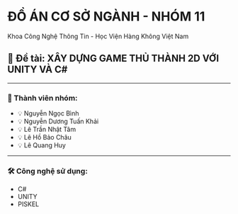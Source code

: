 # ĐỒ ÁN CƠ SỞ NGÀNH - NHÓM 11

Khoa Công Nghệ Thông Tin - Học Viện Hàng Không Việt Nam

## 📌 Đề tài: XÂY DỰNG GAME THỦ THÀNH 2D VỚI UNITY VÀ C#

---

### 👥 Thành viên nhóm:
- 💡 Nguyễn Ngọc Bình
- 💡 Nguyễn Dương Tuấn Khải
- 💡 Lê Trần Nhật Tâm
- 💡 Lê Hồ Bảo Châu
- 💡 Lê Quang Huy

---

### 🛠️ Công nghệ sử dụng:
- C#
- UNITY
- PISKEL
